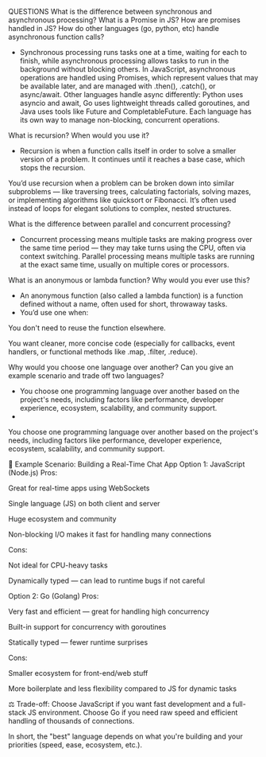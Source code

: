 QUESTIONS
What is the difference between synchronous and asynchronous processing? What is a Promise in JS? How are promises handled in JS? How do other languages (go, python, etc) handle asynchronous function calls?
- Synchronous processing runs tasks one at a time, waiting for each to finish, while asynchronous processing allows tasks to run in the background without blocking others. In JavaScript, asynchronous operations are handled using Promises, which represent values that may be available later, and are managed with .then(), .catch(), or async/await. Other languages handle async differently: Python uses asyncio and await, Go uses lightweight threads called goroutines, and Java uses tools like Future and CompletableFuture. Each language has its own way to manage non-blocking, concurrent operations.

What is recursion? When would you use it?
- Recursion is when a function calls itself in order to solve a smaller version of a problem. It continues until it reaches a base case, which stops the recursion.

You’d use recursion when a problem can be broken down into similar subproblems — like traversing trees, calculating factorials, solving mazes, or implementing algorithms like quicksort or Fibonacci. It’s often used instead of loops for elegant solutions to complex, nested structures.

What is the difference between parallel and concurrent processing?
- Concurrent processing means multiple tasks are making progress over the same time period — they may take turns using the CPU, often via context switching.
Parallel processing means multiple tasks are running at the exact same time, usually on multiple cores or processors.

What is an anonymous or lambda function? Why would you ever use this?
- An anonymous function (also called a lambda function) is a function defined without a name, often used for short, throwaway tasks. 
- You’d use one when:

You don't need to reuse the function elsewhere.

You want cleaner, more concise code (especially for callbacks, event handlers, or functional methods like .map, .filter, .reduce).

Why would you choose one language over another? Can you give an example scenario and trade off two languages?
- You choose one programming language over another based on the project's needs, including factors like performance, developer experience, ecosystem, scalability, and community support.
-
You choose one programming language over another based on the project's needs, including factors like performance, developer experience, ecosystem, scalability, and community support.

🎯 Example Scenario: Building a Real-Time Chat App
Option 1: JavaScript (Node.js)
Pros:

Great for real-time apps using WebSockets

Single language (JS) on both client and server

Huge ecosystem and community

Non-blocking I/O makes it fast for handling many connections

Cons:

Not ideal for CPU-heavy tasks

Dynamically typed — can lead to runtime bugs if not careful

Option 2: Go (Golang)
Pros:

Very fast and efficient — great for handling high concurrency

Built-in support for concurrency with goroutines

Statically typed — fewer runtime surprises

Cons:

Smaller ecosystem for front-end/web stuff

More boilerplate and less flexibility compared to JS for dynamic tasks

⚖️ Trade-off:
Choose JavaScript if you want fast development and a full-stack JS environment.
Choose Go if you need raw speed and efficient handling of thousands of connections.

In short, the "best" language depends on what you're building and your priorities (speed, ease, ecosystem, etc.).